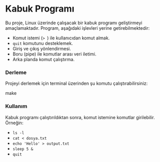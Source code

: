 # Kabuk Programı

Bu proje, Linux üzerinde çalışacak bir kabuk programı geliştirmeyi amaçlamaktadır. Program, aşağıdaki işlevleri yerine getirebilmektedir:

- Komut istemi (`> `) ile kullanıcıdan komut almak.
- `quit` komutunu desteklemek.
- Giriş ve çıkış yönlendirmesi.
- Boru (pipe) ile komutlar arası veri iletimi.
- Arka planda komut çalıştırma.

### Derleme

Projeyi derlemek için terminal üzerinden şu komutu çalıştırabilirsiniz:

make

### Kullanım

Kabuk programı çalıştırıldıktan sonra, komut istemine komutlar girilebilir. Örneğin:

- `ls -l`
- `cat < dosya.txt`
- `echo 'Hello' > output.txt`
- `sleep 5 &`
- `quit`

